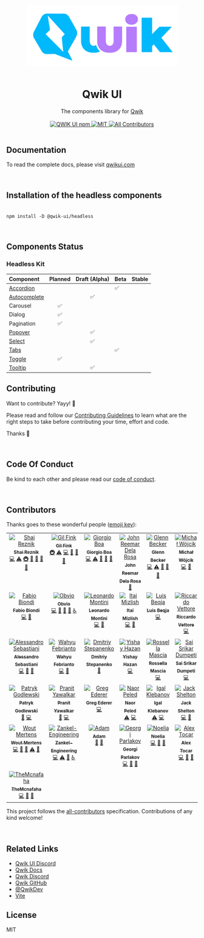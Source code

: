 <p align="center">
  <br>
  <img width="400" src="./apps/website/public/images/qwik-ui.png" alt="awesome logo of qwik ui">
  <br>
  <br>
</p>

<h1 align='center'>Qwik UI</h1>

<div align='center'>
  The components library for <a href='https://github.com/BuilderIO/qwik'>Qwik</a>
  <br><br>

  <a href='https://img.shields.io/npm/v/@qwik-ui/headless?label=npm%20version'>
  <img src='https://img.shields.io/npm/v/@qwik-ui/headless?label=npm%20version' alt='QWIK UI npm'>
  </a>
  <a href='https://opensource.org/licenses/MIT'>
  <img src='https://img.shields.io/badge/License-MIT-green.svg' alt='MIT'>
  </a>
  <a href='#contributors'>
  <img src='https://img.shields.io/badge/all_contributors-5-orange.svg?style=flat-square' alt='All Contributors'>
  </a>

</div>
<br>

## Documentation

To read the complete docs, please visit [qwikui.com](https://qwikui.com)

<br/>

## Installation of the headless components

```console

npm install -D @qwik-ui/headless
```

<br/>

## Components Status

### Headless Kit

| Component                                                     | Planned | Draft (Alpha) | Beta | Stable |
| :------------------------------------------------------------ | :-----: | :-----------: | ---- | ------ |
| [Accordion](https://qwikui.com/docs/headless/accordion)       |         |               | ✅   |        |
| [Autocomplete](https://qwikui.com/docs/headless/autocomplete) |         |      ✅       |      |        |
| Carousel                                                      |   ✅    |               |      |        |
| Dialog                                                        |   ✅    |               |      |        |
| Pagination                                                    |   ✅    |               |      |        |
| [Popover](https://qwikui.com/docs/headless/popover)           |         |      ✅       |      |        |
| [Select](https://qwikui.com/docs/headless/select)             |         |      ✅       |      |        |
| [Tabs](https://qwikui.com/docs/headless/tabs)                 |         |               | ✅   |        |
| [Toggle](https://qwikui.com/docs/headless/toggle)             |   ✅    |               |      |        |
| [Tooltip](https://qwikui.com/docs/headless/tooltip)           |         |      ✅       |      |        |

## Contributing

Want to contribute? Yayy! 🎉

Please read and follow our [Contributing Guidelines](CONTRIBUTING.md) to learn what are the right steps to take before contributing your time, effort and code.

Thanks 🙏

<br/>

## Code Of Conduct

Be kind to each other and please read our [code of conduct](CODE_OF_CONDUCT.md).

<br/>

## Contributors

Thanks goes to these wonderful people ([emoji key](https://allcontributors.org/docs/en/emoji-key)):

<!-- ALL-CONTRIBUTORS-LIST:START - Do not remove or modify this section -->
<!-- prettier-ignore-start -->
<!-- markdownlint-disable -->
<table>
  <tbody>
    <tr>
      <td align="center" valign="top" width="14.28%"><a href="https://hirez.io/?utm_source=github&utm_medium=link&utm_campaign=qwik-ui"><img src="https://avatars1.githubusercontent.com/u/1430726?v=4?s=100" width="100px;" alt="Shai Reznik"/><br /><sub><b>Shai Reznik</b></sub></a><br /><a href="https://github.com/qwikifiers/qwik-ui/commits?author=shairez" title="Code">💻</a> <a href="https://github.com/qwikifiers/qwik-ui/commits?author=shairez" title="Tests">⚠️</a> <a href="#infra-shairez" title="Infrastructure (Hosting, Build-Tools, etc)">🚇</a> <a href="https://github.com/qwikifiers/qwik-ui/commits?author=shairez" title="Documentation">📖</a> <a href="#maintenance-shairez" title="Maintenance">🚧</a> <a href="https://github.com/qwikifiers/qwik-ui/pulls?q=is%3Apr+reviewed-by%3Ashairez" title="Reviewed Pull Requests">👀</a> <a href="#ideas-shairez" title="Ideas, Planning, & Feedback">🤔</a></td>
      <td align="center" valign="top" width="14.28%"><a href="http://www.gilfink.net"><img src="https://avatars.githubusercontent.com/u/1590253?v=4?s=100" width="100px;" alt="Gil Fink"/><br /><sub><b>Gil Fink</b></sub></a><br /><a href="#infra-gilf" title="Infrastructure (Hosting, Build-Tools, etc)">🚇</a> <a href="https://github.com/qwikifiers/qwik-ui/commits?author=gilf" title="Tests">⚠️</a> <a href="https://github.com/qwikifiers/qwik-ui/commits?author=gilf" title="Code">💻</a> <a href="https://github.com/qwikifiers/qwik-ui/commits?author=gilf" title="Documentation">📖</a> <a href="#ideas-gilf" title="Ideas, Planning, & Feedback">🤔</a> <a href="https://github.com/qwikifiers/qwik-ui/pulls?q=is%3Apr+reviewed-by%3Agilf" title="Reviewed Pull Requests">👀</a></td>
      <td align="center" valign="top" width="14.28%"><a href="https://it.linkedin.com/in/giorgio-boa"><img src="https://avatars.githubusercontent.com/u/35845425?v=4?s=100" width="100px;" alt="Giorgio Boa"/><br /><sub><b>Giorgio Boa</b></sub></a><br /><a href="https://github.com/qwikifiers/qwik-ui/commits?author=gioboa" title="Code">💻</a> <a href="https://github.com/qwikifiers/qwik-ui/commits?author=gioboa" title="Tests">⚠️</a> <a href="https://github.com/qwikifiers/qwik-ui/commits?author=gioboa" title="Documentation">📖</a> <a href="#ideas-gioboa" title="Ideas, Planning, & Feedback">🤔</a> <a href="https://github.com/qwikifiers/qwik-ui/pulls?q=is%3Apr+reviewed-by%3Agioboa" title="Reviewed Pull Requests">👀</a></td>
      <td align="center" valign="top" width="14.28%"><a href="https://github.com/reemardelarosa"><img src="https://avatars.githubusercontent.com/u/4918140?v=4?s=100" width="100px;" alt="John Reemar Dela Rosa"/><br /><sub><b>John Reemar Dela Rosa</b></sub></a><br /><a href="#maintenance-reemardelarosa" title="Maintenance">🚧</a></td>
      <td align="center" valign="top" width="14.28%"><a href="https://github.com/nnelgxorz"><img src="https://avatars.githubusercontent.com/u/9634080?v=4?s=100" width="100px;" alt="Glenn Becker"/><br /><sub><b>Glenn Becker</b></sub></a><br /><a href="https://github.com/qwikifiers/qwik-ui/commits?author=nnelgxorz" title="Code">💻</a> <a href="https://github.com/qwikifiers/qwik-ui/commits?author=nnelgxorz" title="Tests">⚠️</a> <a href="https://github.com/qwikifiers/qwik-ui/commits?author=nnelgxorz" title="Documentation">📖</a> <a href="#ideas-nnelgxorz" title="Ideas, Planning, & Feedback">🤔</a> <a href="https://github.com/qwikifiers/qwik-ui/pulls?q=is%3Apr+reviewed-by%3Annelgxorz" title="Reviewed Pull Requests">👀</a></td>
      <td align="center" valign="top" width="14.28%"><a href="https://github.com/michalmw"><img src="https://avatars.githubusercontent.com/u/10683327?v=4?s=100" width="100px;" alt="Michał Wójcik"/><br /><sub><b>Michał Wójcik</b></sub></a><br /><a href="https://github.com/qwikifiers/qwik-ui/commits?author=michalmw" title="Code">💻</a> <a href="https://github.com/qwikifiers/qwik-ui/commits?author=michalmw" title="Documentation">📖</a></td>
      <td align="center" valign="top" width="14.28%"><a href="https://github.com/shiroinegai"><img src="https://avatars.githubusercontent.com/u/88586552?v=4?s=100" width="100px;" alt="Shiroi Negai"/><br /><sub><b>Shiroi Negai</b></sub></a><br /><a href="https://github.com/qwikifiers/qwik-ui/commits?author=shiroinegai" title="Code">💻</a> <a href="#ideas-shiroinegai" title="Ideas, Planning, & Feedback">🤔</a> <a href="https://github.com/qwikifiers/qwik-ui/issues?q=author%3Ashiroinegai" title="Bug reports">🐛</a> <a href="#a11y-shiroinegai" title="Accessibility">️️️️♿️</a></td>
    </tr>
    <tr>
      <td align="center" valign="top" width="14.28%"><a href="http://www.fabiobiondi.io"><img src="https://avatars.githubusercontent.com/u/1772083?v=4?s=100" width="100px;" alt="Fabio Biondi"/><br /><sub><b>Fabio Biondi</b></sub></a><br /><a href="https://github.com/qwikifiers/qwik-ui/commits?author=fabiobiondi" title="Code">💻</a> <a href="#ideas-fabiobiondi" title="Ideas, Planning, & Feedback">🤔</a></td>
      <td align="center" valign="top" width="14.28%"><a href="https://github.com/Obvio"><img src="https://avatars.githubusercontent.com/u/300232?v=4?s=100" width="100px;" alt="Obvio"/><br /><sub><b>Obvio</b></sub></a><br /><a href="https://github.com/qwikifiers/qwik-ui/commits?author=Obvio" title="Code">💻</a> <a href="#ideas-Obvio" title="Ideas, Planning, & Feedback">🤔</a> <a href="https://github.com/qwikifiers/qwik-ui/commits?author=Obvio" title="Documentation">📖</a> <a href="https://github.com/qwikifiers/qwik-ui/issues?q=author%3AObvio" title="Bug reports">🐛</a> <a href="#a11y-Obvio" title="Accessibility">️️️️♿️</a></td>
      <td align="center" valign="top" width="14.28%"><a href="https://leonardomontini.dev/"><img src="https://avatars.githubusercontent.com/u/7253929?v=4?s=100" width="100px;" alt="Leonardo Montini"/><br /><sub><b>Leonardo Montini</b></sub></a><br /><a href="https://github.com/qwikifiers/qwik-ui/commits?author=Balastrong" title="Code">💻</a> <a href="https://github.com/qwikifiers/qwik-ui/issues?q=author%3ABalastrong" title="Bug reports">🐛</a></td>
      <td align="center" valign="top" width="14.28%"><a href="https://itai.netlify.app/"><img src="https://avatars.githubusercontent.com/u/37772742?v=4?s=100" width="100px;" alt="Itai Mizlish"/><br /><sub><b>Itai Mizlish</b></sub></a><br /><a href="https://github.com/qwikifiers/qwik-ui/commits?author=itaim18" title="Code">💻</a> <a href="https://github.com/qwikifiers/qwik-ui/commits?author=itaim18" title="Documentation">📖</a></td>
      <td align="center" valign="top" width="14.28%"><a href="http://www.luisbeqja.com"><img src="https://avatars.githubusercontent.com/u/75300376?v=4?s=100" width="100px;" alt="Luis Beqja"/><br /><sub><b>Luis Beqja</b></sub></a><br /><a href="https://github.com/qwikifiers/qwik-ui/commits?author=luisbeqja" title="Code">💻</a></td>
      <td align="center" valign="top" width="14.28%"><a href="https://www.riccardovettore.dev"><img src="https://avatars.githubusercontent.com/u/108279675?v=4?s=100" width="100px;" alt="Riccardo Vettore"/><br /><sub><b>Riccardo Vettore</b></sub></a><br /><a href="https://github.com/qwikifiers/qwik-ui/commits?author=riccardo-vettore" title="Code">💻</a></td>
      <td align="center" valign="top" width="14.28%"><a href="https://github.com/KenAKAFrosty"><img src="https://avatars.githubusercontent.com/u/90424167?v=4?s=100" width="100px;" alt="Ken aka Frosty"/><br /><sub><b>Ken aka Frosty</b></sub></a><br /><a href="https://github.com/qwikifiers/qwik-ui/commits?author=KenAKAFrosty" title="Code">💻</a> <a href="https://github.com/qwikifiers/qwik-ui/issues?q=author%3AKenAKAFrosty" title="Bug reports">🐛</a></td>
    </tr>
    <tr>
      <td align="center" valign="top" width="14.28%"><a href="https://developers.italia.it"><img src="https://avatars.githubusercontent.com/u/11008116?v=4?s=100" width="100px;" alt="Alessandro Sebastiani"/><br /><sub><b>Alessandro Sebastiani</b></sub></a><br /><a href="https://github.com/qwikifiers/qwik-ui/commits?author=sebbalex" title="Code">💻</a> <a href="https://github.com/qwikifiers/qwik-ui/commits?author=sebbalex" title="Documentation">📖</a> <a href="https://github.com/qwikifiers/qwik-ui/issues?q=author%3Asebbalex" title="Bug reports">🐛</a></td>
      <td align="center" valign="top" width="14.28%"><a href="https://wahyufebrianto.vercel.app"><img src="https://avatars.githubusercontent.com/u/38874570?v=4?s=100" width="100px;" alt="Wahyu Febrianto"/><br /><sub><b>Wahyu Febrianto</b></sub></a><br /><a href="https://github.com/qwikifiers/qwik-ui/commits?author=wahyufeb" title="Code">💻</a> <a href="https://github.com/qwikifiers/qwik-ui/issues?q=author%3Awahyufeb" title="Bug reports">🐛</a></td>
      <td align="center" valign="top" width="14.28%"><a href="https://github.com/dmitry-stepanenko"><img src="https://avatars.githubusercontent.com/u/33101123?v=4?s=100" width="100px;" alt="Dmitriy Stepanenko"/><br /><sub><b>Dmitriy Stepanenko</b></sub></a><br /><a href="#maintenance-dmitry-stepanenko" title="Maintenance">🚧</a></td>
      <td align="center" valign="top" width="14.28%"><a href="https://yishay-hazan.netlify.app"><img src="https://avatars.githubusercontent.com/u/50710472?v=4?s=100" width="100px;" alt="Yishay Hazan"/><br /><sub><b>Yishay Hazan</b></sub></a><br /><a href="https://github.com/qwikifiers/qwik-ui/commits?author=yishayhaz" title="Code">💻</a></td>
      <td align="center" valign="top" width="14.28%"><a href="https://github.com/rossellamascia"><img src="https://avatars.githubusercontent.com/u/42215075?v=4?s=100" width="100px;" alt="Rossella Mascia"/><br /><sub><b>Rossella Mascia</b></sub></a><br /><a href="https://github.com/qwikifiers/qwik-ui/commits?author=rossellamascia" title="Code">💻</a></td>
      <td align="center" valign="top" width="14.28%"><a href="https://ssd7.vercel.app"><img src="https://avatars.githubusercontent.com/u/80447788?v=4?s=100" width="100px;" alt="Sai Srikar Dumpeti"/><br /><sub><b>Sai Srikar Dumpeti</b></sub></a><br /><a href="https://github.com/qwikifiers/qwik-ui/commits?author=the-r3aper7" title="Code">💻</a></td>
      <td align="center" valign="top" width="14.28%"><a href="https://github.com/tleperou"><img src="https://avatars.githubusercontent.com/u/8383972?v=4?s=100" width="100px;" alt="Thomas Lepérou"/><br /><sub><b>Thomas Lepérou</b></sub></a><br /><a href="https://github.com/qwikifiers/qwik-ui/commits?author=tleperou" title="Documentation">📖</a> <a href="https://github.com/qwikifiers/qwik-ui/commits?author=tleperou" title="Code">💻</a></td>
    </tr>
    <tr>
      <td align="center" valign="top" width="14.28%"><a href="https://github.com/PatrykGodlewski"><img src="https://avatars.githubusercontent.com/u/81991100?v=4?s=100" width="100px;" alt="Patryk Godlewski"/><br /><sub><b>Patryk Godlewski</b></sub></a><br /><a href="https://github.com/qwikifiers/qwik-ui/issues?q=author%3APatrykGodlewski" title="Bug reports">🐛</a> <a href="https://github.com/qwikifiers/qwik-ui/commits?author=PatrykGodlewski" title="Code">💻</a></td>
      <td align="center" valign="top" width="14.28%"><a href="https://github.com/pranit-yawalkar"><img src="https://avatars.githubusercontent.com/u/64571514?v=4?s=100" width="100px;" alt="Pranit Yawalkar"/><br /><sub><b>Pranit Yawalkar</b></sub></a><br /><a href="https://github.com/qwikifiers/qwik-ui/issues?q=author%3Apranit-yawalkar" title="Bug reports">🐛</a> <a href="https://github.com/qwikifiers/qwik-ui/commits?author=pranit-yawalkar" title="Code">💻</a></td>
      <td align="center" valign="top" width="14.28%"><a href="https://github.com/gederer"><img src="https://avatars.githubusercontent.com/u/705111?v=4?s=100" width="100px;" alt="Greg Ederer"/><br /><sub><b>Greg Ederer</b></sub></a><br /><a href="https://github.com/qwikifiers/qwik-ui/commits?author=gederer" title="Code">💻</a></td>
      <td align="center" valign="top" width="14.28%"><a href="https://naor.dev"><img src="https://avatars.githubusercontent.com/u/6171622?v=4?s=100" width="100px;" alt="Naor Peled"/><br /><sub><b>Naor Peled</b></sub></a><br /><a href="https://github.com/qwikifiers/qwik-ui/commits?author=naorpeled" title="Tests">⚠️</a> <a href="https://github.com/qwikifiers/qwik-ui/commits?author=naorpeled" title="Code">💻</a></td>
      <td align="center" valign="top" width="14.28%"><a href="https://github.com/igalklebanov"><img src="https://avatars.githubusercontent.com/u/14938291?v=4?s=100" width="100px;" alt="Igal Klebanov"/><br /><sub><b>Igal Klebanov</b></sub></a><br /><a href="https://github.com/qwikifiers/qwik-ui/commits?author=igalklebanov" title="Tests">⚠️</a> <a href="https://github.com/qwikifiers/qwik-ui/commits?author=igalklebanov" title="Code">💻</a></td>
      <td align="center" valign="top" width="14.28%"><a href="https://github.com/thejackshelton"><img src="https://avatars.githubusercontent.com/u/104264123?v=4?s=100" width="100px;" alt="Jack Shelton"/><br /><sub><b>Jack Shelton</b></sub></a><br /><a href="https://github.com/qwikifiers/qwik-ui/commits?author=thejackshelton" title="Code">💻</a> <a href="https://github.com/qwikifiers/qwik-ui/commits?author=thejackshelton" title="Documentation">📖</a></td>
      <td align="center" valign="top" width="14.28%"><a href="https://github.com/vasucp1207"><img src="https://avatars.githubusercontent.com/u/85363195?v=4?s=100" width="100px;" alt="Vasu Singh"/><br /><sub><b>Vasu Singh</b></sub></a><br /><a href="https://github.com/qwikifiers/qwik-ui/commits?author=vasucp1207" title="Code">💻</a></td>
    </tr>
    <tr>
      <td align="center" valign="top" width="14.28%"><a href="https://github.com/wmertens"><img src="https://avatars.githubusercontent.com/u/54934?v=4?s=100" width="100px;" alt="Wout Mertens"/><br /><sub><b>Wout Mertens</b></sub></a><br /><a href="https://github.com/qwikifiers/qwik-ui/commits?author=wmertens" title="Code">💻</a> <a href="#research-wmertens" title="Research">🔬</a> <a href="#ideas-wmertens" title="Ideas, Planning, & Feedback">🤔</a> <a href="https://github.com/qwikifiers/qwik-ui/commits?author=wmertens" title="Tests">⚠️</a> <a href="https://github.com/qwikifiers/qwik-ui/commits?author=wmertens" title="Documentation">📖</a></td>
      <td align="center" valign="top" width="14.28%"><a href="http://zankel-engineering.de"><img src="https://avatars.githubusercontent.com/u/43412711?v=4?s=100" width="100px;" alt="Zankel-Engineering"/><br /><sub><b>Zankel-Engineering</b></sub></a><br /><a href="https://github.com/qwikifiers/qwik-ui/commits?author=Zankel-Engineering" title="Code">💻</a> <a href="https://github.com/qwikifiers/qwik-ui/commits?author=Zankel-Engineering" title="Tests">⚠️</a> <a href="https://github.com/qwikifiers/qwik-ui/issues?q=author%3AZankel-Engineering" title="Bug reports">🐛</a> <a href="#a11y-Zankel-Engineering" title="Accessibility">️️️️♿️</a></td>
      <td align="center" valign="top" width="14.28%"><a href="https://github.com/adamgen"><img src="https://avatars.githubusercontent.com/u/7424209?v=4?s=100" width="100px;" alt="Adam"/><br /><sub><b>Adam</b></sub></a><br /><a href="https://github.com/qwikifiers/qwik-ui/commits?author=adamgen" title="Documentation">📖</a> <a href="https://github.com/qwikifiers/qwik-ui/issues?q=author%3Aadamgen" title="Bug reports">🐛</a></td>
      <td align="center" valign="top" width="14.28%"><a href="https://github.com/gparlakov"><img src="https://avatars.githubusercontent.com/u/3482199?v=4?s=100" width="100px;" alt="Georgi Parlakov"/><br /><sub><b>Georgi Parlakov</b></sub></a><br /><a href="https://github.com/qwikifiers/qwik-ui/commits?author=gparlakov" title="Code">💻</a> <a href="https://github.com/qwikifiers/qwik-ui/issues?q=author%3Agparlakov" title="Bug reports">🐛</a> <a href="#maintenance-gparlakov" title="Maintenance">🚧</a></td>
      <td align="center" valign="top" width="14.28%"><a href="https://www.linkedin.com/in/noeliadonato"><img src="https://avatars.githubusercontent.com/u/7875216?v=4?s=100" width="100px;" alt="Noelia"/><br /><sub><b>Noelia</b></sub></a><br /><a href="https://github.com/qwikifiers/qwik-ui/commits?author=nsdonato" title="Code">💻</a> <a href="#ideas-nsdonato" title="Ideas, Planning, & Feedback">🤔</a> <a href="#maintenance-nsdonato" title="Maintenance">🚧</a></td>
      <td align="center" valign="top" width="14.28%"><a href="https://ueuie.dev"><img src="https://avatars.githubusercontent.com/u/65486851?v=4?s=100" width="100px;" alt="Alex Tocar"/><br /><sub><b>Alex Tocar</b></sub></a><br /><a href="https://github.com/qwikifiers/qwik-ui/commits?author=uceumice" title="Code">💻</a> <a href="#ideas-uceumice" title="Ideas, Planning, & Feedback">🤔</a> <a href="#maintenance-uceumice" title="Maintenance">🚧</a></td>
      <td align="center" valign="top" width="14.28%"><a href="http://maieulchevalier.com"><img src="https://avatars.githubusercontent.com/u/45822175?v=4?s=100" width="100px;" alt="Maïeul"/><br /><sub><b>Maïeul</b></sub></a><br /><a href="https://github.com/qwikifiers/qwik-ui/commits?author=maiieul" title="Code">💻</a> <a href="#ideas-maiieul" title="Ideas, Planning, & Feedback">🤔</a> <a href="#maintenance-maiieul" title="Maintenance">🚧</a></td>
    </tr>
    <tr>      
      <td align="center" valign="top" width="14.28%"><a href="https://github.com/TheMcnafaha"><img src="https://avatars.githubusercontent.com/u/102767512?v=4?s=100" width="100px;" alt="TheMcnafaha"/><br /><sub><b>TheMcnafaha</b></sub></a><br /><a href="https://github.com/qwikifiers/qwik-ui/commits?author=TheMcnafaha" title="Code">💻</a> <a href="#ideas-TheMcnafaha" title="Ideas, Planning, & Feedback">🤔</a> <a href="#maintenance-TheMcnafaha" title="Maintenance">🚧</a></td>      
    </tr>
  </tbody>
</table>

<!-- markdownlint-restore -->
<!-- prettier-ignore-end -->

<!-- ALL-CONTRIBUTORS-LIST:END -->

This project follows the [all-contributors](https://github.com/all-contributors/all-contributors) specification. Contributions of any kind welcome!

<br/>

## Related Links

- [Qwik UI Discord](https://discord.gg/PVWUUejrez)
- [Qwik Docs](https://qwik.builder.io/)
- [Qwik Discord](https://qwik.builder.io/chat)
- [Qwik GitHub](https://github.com/BuilderIO/qwik)
- [@QwikDev](https://twitter.com/QwikDev)
- [Vite](https://vitejs.dev/)

## License

MIT
